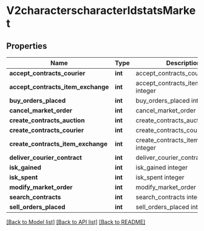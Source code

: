 # V2characterscharacterIdstatsMarket

## Properties
Name | Type | Description | Notes
------------ | ------------- | ------------- | -------------
**accept_contracts_courier** | **int** | accept_contracts_courier integer | [optional] 
**accept_contracts_item_exchange** | **int** | accept_contracts_item_exchange integer | [optional] 
**buy_orders_placed** | **int** | buy_orders_placed integer | [optional] 
**cancel_market_order** | **int** | cancel_market_order integer | [optional] 
**create_contracts_auction** | **int** | create_contracts_auction integer | [optional] 
**create_contracts_courier** | **int** | create_contracts_courier integer | [optional] 
**create_contracts_item_exchange** | **int** | create_contracts_item_exchange integer | [optional] 
**deliver_courier_contract** | **int** | deliver_courier_contract integer | [optional] 
**isk_gained** | **int** | isk_gained integer | [optional] 
**isk_spent** | **int** | isk_spent integer | [optional] 
**modify_market_order** | **int** | modify_market_order integer | [optional] 
**search_contracts** | **int** | search_contracts integer | [optional] 
**sell_orders_placed** | **int** | sell_orders_placed integer | [optional] 

[[Back to Model list]](../README.md#documentation-for-models) [[Back to API list]](../README.md#documentation-for-api-endpoints) [[Back to README]](../README.md)


